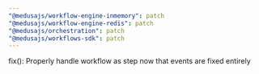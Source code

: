```yaml
---
"@medusajs/workflow-engine-inmemory": patch
"@medusajs/workflow-engine-redis": patch
"@medusajs/orchestration": patch
"@medusajs/workflows-sdk": patch
---
```


fix(): Properly handle workflow as step now that events are fixed entirely
